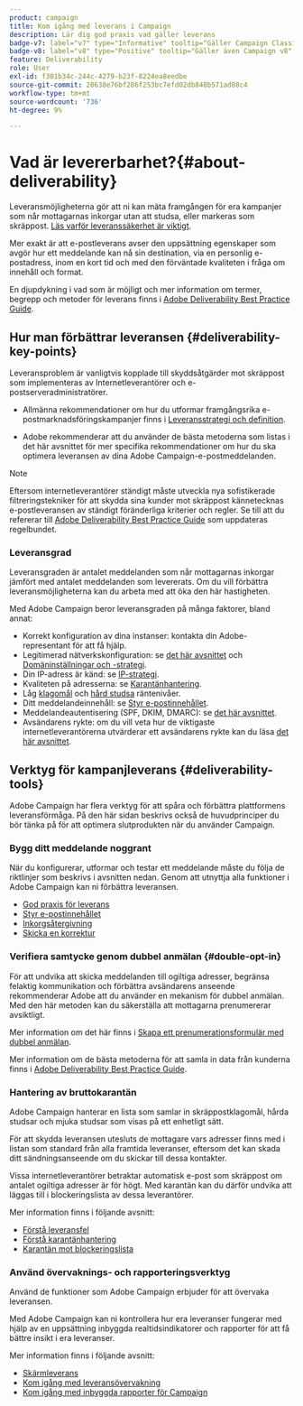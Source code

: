 ```yaml
---
product: campaign
title: Kom igång med leverans i Campaign
description: Lär dig god praxis vad gäller leverans
badge-v7: label="v7" type="Informative" tooltip="Gäller Campaign Classic v7"
badge-v8: label="v8" type="Positive" tooltip="Gäller även Campaign v8"
feature: Deliverability
role: User
exl-id: f301b34c-244c-4279-b23f-8224ea8eedbe
source-git-commit: 28638e76bf286f253bc7efd02db848b571ad88c4
workflow-type: tm+mt
source-wordcount: '736'
ht-degree: 9%

---
```


# Vad är levererbarhet?{#about-deliverability}

Leveransmöjligheterna gör att ni kan mäta framgången för era kampanjer som når mottagarnas inkorgar utan att studsa, eller markeras som skräppost. [Läs varför leveranssäkerhet är viktigt](https://experienceleague.adobe.com/docs/deliverability-learn/deliverability-best-practice-guide/deliverability-strategy-and-definition.html#why-deliverability-matters).

Mer exakt är att e-postleverans avser den uppsättning egenskaper som avgör hur ett meddelande kan nå sin destination, via en personlig e-postadress, inom en kort tid och med den förväntade kvaliteten i fråga om innehåll och format.

En djupdykning i vad som är möjligt och mer information om termer, begrepp och metoder för leverans finns i [Adobe Deliverability Best Practice Guide](https://experienceleague.adobe.com/docs/deliverability-learn/deliverability-best-practice-guide/introduction.html?lang=sv).

## Hur man förbättrar leveransen {#deliverability-key-points}

Leveransproblem är vanligtvis kopplade till skyddsåtgärder mot skräppost som implementeras av Internetleverantörer och e-postserveradministratörer.

* Allmänna rekommendationer om hur du utformar framgångsrika e-postmarknadsföringskampanjer finns i [Leveransstrategi och definition](https://experienceleague.adobe.com/docs/deliverability-learn/deliverability-best-practice-guide/deliverability-strategy-and-definition.html).

* Adobe rekommenderar att du använder de bästa metoderna som listas i det här avsnittet för mer specifika rekommendationer om hur du ska optimera leveransen av dina Adobe Campaign-e-postmeddelanden.

>[!NOTE]
>
>Eftersom internetleverantörer ständigt måste utveckla nya sofistikerade filtreringstekniker för att skydda sina kunder mot skräppost kännetecknas e-postleveransen av ständigt föränderliga kriterier och regler. Se till att du refererar till [Adobe Deliverability Best Practice Guide](https://experienceleague.adobe.com/docs/deliverability-learn/deliverability-best-practice-guide/introduction.html?lang=sv) som uppdateras regelbundet.

### Leveransgrad

Leveransgraden är antalet meddelanden som når mottagarnas inkorgar jämfört med antalet meddelanden som levererats. Om du vill förbättra leveransmöjligheterna kan du arbeta med att öka den här hastigheten.

Med Adobe Campaign beror leveransgraden på många faktorer, bland annat:

* Korrekt konfiguration av dina instanser: kontakta din Adobe-representant för att få hjälp.
* Legitimerad nätverkskonfiguration: se [det här avsnittet](optimize-delivery.md#network-config) och [Domäninställningar och -strategi](https://experienceleague.adobe.com/docs/deliverability-learn/deliverability-best-practice-guide/transition-process/infrastructure.html#domain-setup-and-strategy).
* Din IP-adress är känd: se [IP-strategi](https://experienceleague.adobe.com/docs/deliverability-learn/deliverability-best-practice-guide/transition-process/infrastructure.html#ip-strategy).
* Kvaliteten på adresserna: se [Karantänhantering](optimize-delivery.md#quarantine-management).
* Låg [klagomål](https://experienceleague.adobe.com/docs/deliverability-learn/deliverability-best-practice-guide/metrics-for-deliverability/complaints.html) och [hård studsa](https://experienceleague.adobe.com/docs/deliverability-learn/deliverability-best-practice-guide/metrics-for-deliverability/bounces.html#hard-bounces) räntenivåer.
* Ditt meddelandeinnehåll: se [Styr e-postinnehållet](control-message-content.md).
* Meddelandeautentisering (SPF, DKIM, DMARC): se [det här avsnittet](https://experienceleague.adobe.com/docs/deliverability-learn/deliverability-best-practice-guide/transition-process/infrastructure.html#authentication).
* Avsändarens rykte: om du vill veta hur de viktigaste internetleverantörerna utvärderar ett avsändarens rykte kan du läsa [det här avsnittet](https://experienceleague.adobe.com/docs/deliverability-learn/deliverability-best-practice-guide/internet-service-provider-specifics/overview.html).

## Verktyg för kampanjleverans {#deliverability-tools}

<!--Adobe Campaign provides a number of tools designed to ensure optimal deliverability.-->
Adobe Campaign har flera verktyg för att spåra och förbättra plattformens leveransförmåga. På den här sidan beskrivs också de huvudprinciper du bör tänka på för att optimera slutprodukten när du använder Campaign.

### Bygg ditt meddelande noggrant

När du konfigurerar, utformar och testar ett meddelande måste du följa de riktlinjer som beskrivs i avsnitten nedan. Genom att utnyttja alla funktioner i Adobe Campaign kan ni förbättra leveransen.

* [God praxis för leverans](delivery-best-practices.md)
* [Styr e-postinnehållet](control-message-content.md)
* [Inkorgsåtergivning](inbox-rendering.md)
* [Skicka en korrektur](steps-validating-the-delivery.md#sending-a-proof)

### Verifiera samtycke genom dubbel anmälan {#double-opt-in}

För att undvika att skicka meddelanden till ogiltiga adresser, begränsa felaktig kommunikation och förbättra avsändarens anseende rekommenderar Adobe att du använder en mekanism för dubbel anmälan. Med den här metoden kan du säkerställa att mottagarna prenumererar avsiktligt.

Mer information om det här finns i [Skapa ett prenumerationsformulär med dubbel anmälan](../../web/using/use-cases--web-forms.md#create-a-subscription--form-with-double-opt-in).

Mer information om de bästa metoderna för att samla in data från kunderna finns i [Adobe Deliverability Best Practice Guide](https://experienceleague.adobe.com/docs/deliverability-learn/deliverability-best-practice-guide/first-impressions/address-collection-and-list-growth.html#data-quality-and-hygiene).

### Hantering av bruttokarantän

Adobe Campaign hanterar en lista som samlar in skräppostklagomål, hårda studsar och mjuka studsar som visas på ett enhetligt sätt.

För att skydda leveransen utesluts de mottagare vars adresser finns med i listan som standard från alla framtida leveranser, eftersom det kan skada ditt sändningsanseende om du skickar till dessa kontakter.

Vissa internetleverantörer betraktar automatisk e-post som skräppost om antalet ogiltiga adresser är för högt.  Med karantän kan du därför undvika att läggas till i blockeringslista av dessa leverantörer.

Mer information finns i följande avsnitt:

* [Förstå leveransfel](understanding-delivery-failures.md)
* [Förstå karantänhantering](understanding-quarantine-management.md)
* [Karantän mot blockeringslista](understanding-quarantine-management.md#quarantine-vs-denylist)

### Använd övervaknings- och rapporteringsverktyg

Använd de funktioner som Adobe Campaign erbjuder för att övervaka leveransen.

Med Adobe Campaign kan ni kontrollera hur era leveranser fungerar med hjälp av en uppsättning inbyggda realtidsindikatorer och rapporter för att få bättre insikt i era leveranser.

Mer information finns i följande avsnitt:

* [Skärmleverans](monitoring-deliverability.md)
* [Kom igång med leveransövervakning](about-delivery-monitoring.md)
* [Kom igång med inbyggda rapporter för Campaign](../../reporting/using/about-campaign-built-in-reports.md)
